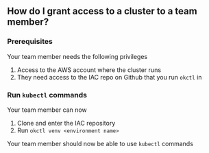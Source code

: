 
## How do I grant access to a cluster to a team member?

### Prerequisites

Your team member needs the following privileges

1. Access to the AWS account where the cluster runs
1. They need access to the IAC repo on Github that you run `okctl` in

### Run `kubectl` commands

Your team member can now

1. Clone and enter the IAC repository
1. Run `okctl venv <environment name>`

Your team member should now be able to use `kubectl` commands
